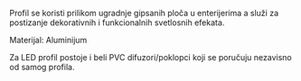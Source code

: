 Profil se koristi prilikom ugradnje gipsanih ploča u enterijerima a služi za postizanje dekorativnih i funkcionalnih svetlosnih efekata.

Materijal: Aluminijum

Za LED profil postoje i beli PVC difuzori/poklopci koji se poručuju nezavisno od samog profila.